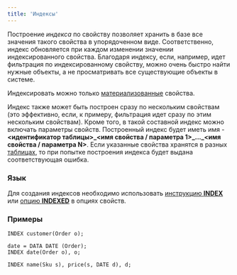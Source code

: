 ```yaml
---
title: 'Индексы'
---
```


Построение *индекса* по свойству позволяет хранить в базе все значения такого свойства в упорядоченном виде. Соответственно, индекс обновляется при каждом изменении значении индексированного свойства. Благодаря индексу, если, например, идет фильтрация по индексированному свойству, можно очень быстро найти нужные объекты, а не просматривать все существующие объекты в системе.

Индексировать можно только [материализованные](Materializations.md) свойства.

Индекс также может быть построен сразу по нескольким свойствам (это эффективно, если, к примеру, фильтрация идет сразу по этим нескольким свойствам). Кроме того, в такой составной индекс можно включать параметры свойств. Построенный индекс будет иметь имя - **<идентификатор таблицы\>\_<имя свойства / параметра 1\>\_...\_<имя свойства / параметра N\>**. Если указанные свойства хранятся в разных [таблицах](Tables.md), то при попытке построения индекса будет выдана соответствующая ошибка.

### Язык

Для создания индексов необходимо использовать [инструкцию **INDEX**](INDEX_instruction.md) или [опцию **INDEXED**](Property_options.md#indexed-broken) в опциях свойств.

### Примеры

```lsf
INDEX customer(Order o);

date = DATA DATE (Order);
INDEX date(Order o), o;

INDEX name(Sku s), price(s, DATE d), d;
```

